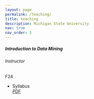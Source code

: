 ```yaml
---
layout: page
permalink: /teaching/
title: teaching
description: Michigan State University
nav: true
nav_order: 5
---
```


<!-- Fall 2024 CSE801B -->
<div class="card mt-3">
  <div class="p-3">
    <div class="row">
      <div class="col-sm-10">
        <h5 id="comp311" class="card-title">Introduction to Data Mining</h5>
        <h6 class="card-subtitle font-italic">Instructor</h6>
      </div>
      <div class="col-sm-2 text-sm-right">
        <span class="badge">
          F24
        </span>
      </div>
    </div>
    <ul class="card-text font-weight-light list-group list-group-flush">
      <li class="list-group-item">
        <div class="row">
          <div class="col-sm-9">
            Syllabus
          </div>
          <div class="col-sm-3">
            <a href="">PDF</a>
          </div>
        </div>
      </li>
    </ul>
  </div>
</div>

